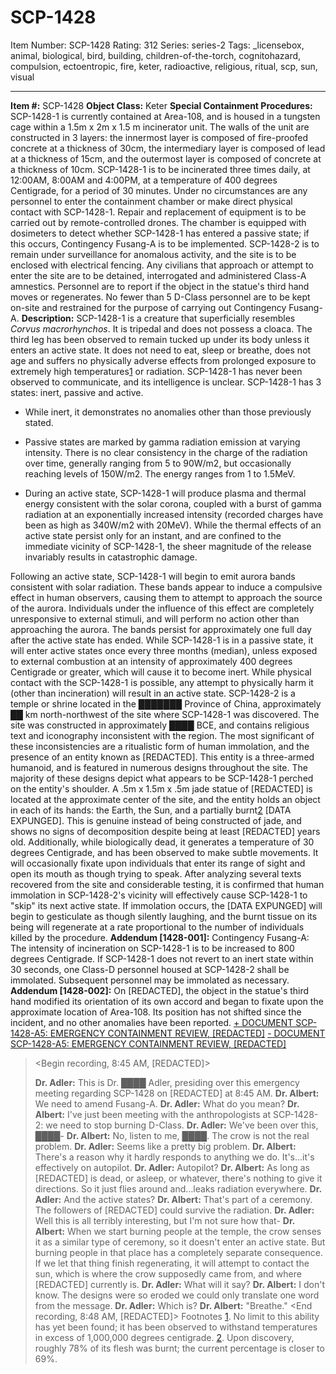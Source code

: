 # SCP-1428
Item Number: SCP-1428
Rating: 312
Series: series-2
Tags: _licensebox, animal, biological, bird, building, children-of-the-torch, cognitohazard, compulsion, ectoentropic, fire, keter, radioactive, religious, ritual, scp, sun, visual

---

**Item #:** SCP-1428
**Object Class:** Keter
**Special Containment Procedures:** SCP-1428-1 is currently contained at Area-108, and is housed in a tungsten cage within a 1.5m x 2m x 1.5 m incinerator unit. The walls of the unit are constructed in 3 layers: the innermost layer is composed of fire-proofed concrete at a thickness of 30cm, the intermediary layer is composed of lead at a thickness of 15cm, and the outermost layer is composed of concrete at a thickness of 10cm.
SCP-1428-1 is to be incinerated three times daily, at 12:00AM, 8:00AM and 4:00PM, at a temperature of 400 degrees Centigrade, for a period of 30 minutes. Under no circumstances are any personnel to enter the containment chamber or make direct physical contact with SCP-1428-1. Repair and replacement of equipment is to be carried out by remote-controlled drones.
The chamber is equipped with dosimeters to detect whether SCP-1428-1 has entered a passive state; if this occurs, Contingency Fusang-A is to be implemented.
SCP-1428-2 is to remain under surveillance for anomalous activity, and the site is to be enclosed with electrical fencing. Any civilians that approach or attempt to enter the site are to be detained, interrogated and administered Class-A amnestics. Personnel are to report if the object in the statue's third hand moves or regenerates. No fewer than 5 D-Class personnel are to be kept on-site and restrained for the purpose of carrying out Contingency Fusang-A.
**Description:** SCP-1428-1 is a creature that superficially resembles _Corvus macrorhynchos_. It is tripedal and does not possess a cloaca. The third leg has been observed to remain tucked up under its body unless it enters an active state. It does not need to eat, sleep or breathe, does not age and suffers no physically adverse effects from prolonged exposure to extremely high temperatures[1](javascript:;) or radiation. SCP-1428-1 has never been observed to communicate, and its intelligence is unclear.
SCP-1428-1 has 3 states: inert, passive and active.
  * While inert, it demonstrates no anomalies other than those previously stated.

  * Passive states are marked by gamma radiation emission at varying intensity. There is no clear consistency in the charge of the radiation over time, generally ranging from 5 to 90W/m2, but occasionally reaching levels of 150W/m2. The energy ranges from 1 to 1.5MeV.

  * During an active state, SCP-1428-1 will produce plasma and thermal energy consistent with the solar corona, coupled with a burst of gamma radiation at an exponentially increased intensity (recorded charges have been as high as 340W/m2 with 20MeV). While the thermal effects of an active state persist only for an instant, and are confined to the immediate vicinity of SCP-1428-1, the sheer magnitude of the release invariably results in catastrophic damage.

Following an active state, SCP-1428-1 will begin to emit aurora bands consistent with solar radiation. These bands appear to induce a compulsive effect in human observers, causing them to attempt to approach the source of the aurora. Individuals under the influence of this effect are completely unresponsive to external stimuli, and will perform no action other than approaching the aurora. The bands persist for approximately one full day after the active state has ended.
While SCP-1428-1 is in a passive state, it will enter active states once every three months (median), unless exposed to external combustion at an intensity of approximately 400 degrees Centigrade or greater, which will cause it to become inert. While physical contact with the SCP-1428-1 is possible, any attempt to physically harm it (other than incineration) will result in an active state.
SCP-1428-2 is a temple or shrine located in the ███████ Province of China, approximately ██ km north-northwest of the site where SCP-1428-1 was discovered. The site was constructed in approximately ████ BCE, and contains religious text and iconography inconsistent with the region. The most significant of these inconsistencies are a ritualistic form of human immolation, and the presence of an entity known as [REDACTED]. This entity is a three-armed humanoid, and is featured in numerous designs throughout the site. The majority of these designs depict what appears to be SCP-1428-1 perched on the entity's shoulder.
A .5m x 1.5m x .5m jade statue of [REDACTED] is located at the approximate center of the site, and the entity holds an object in each of its hands: the Earth, the Sun, and a partially burnt[2](javascript:;) [DATA EXPUNGED]. This is genuine instead of being constructed of jade, and shows no signs of decomposition despite being at least [REDACTED] years old. Additionally, while biologically dead, it generates a temperature of 30 degrees Centigrade, and has been observed to make subtle movements. It will occasionally fixate upon individuals that enter its range of sight and open its mouth as though trying to speak.
After analyzing several texts recovered from the site and considerable testing, it is confirmed that human immolation in SCP-1428-2's vicinity will effectively cause SCP-1428-1 to "skip" its next active state. If immolation occurs, the [DATA EXPUNGED] will begin to gesticulate as though silently laughing, and the burnt tissue on its being will regenerate at a rate proportional to the number of individuals killed by the procedure.
**Addendum [1428-001]:** Contingency Fusang-A: The intensity of incineration on SCP-1428-1 is to be increased to 800 degrees Centigrade. If SCP-1428-1 does not revert to an inert state within 30 seconds, one Class-D personnel housed at SCP-1428-2 shall be immolated. Subsequent personnel may be immolated as necessary.
**Addendum [1428-002]:** On [REDACTED], the object in the statue's third hand modified its orientation of its own accord and began to fixate upon the approximate location of Area-108. Its position has not shifted since the incident, and no other anomalies have been reported.
[\+ DOCUMENT SCP-1428-A5: EMERGENCY CONTAINMENT REVIEW, [REDACTED]](javascript:;)
[\- DOCUMENT SCP-1428-A5: EMERGENCY CONTAINMENT REVIEW, [REDACTED]](javascript:;)
> <Begin recording, 8:45 AM, [REDACTED]>  
>    
>  **Dr. Adler:** This is Dr. ████ Adler, presiding over this emergency meeting regarding SCP-1428 on [REDACTED] at 8:45 AM.
> **Dr. Albert:** We need to amend Fusang-A.
> **Dr. Adler:** What do you mean?
> **Dr. Albert:** I've just been meeting with the anthropologists at SCP-1428-2: we need to stop burning D-Class.
> **Dr. Adler:** We've been over this, ████-
> **Dr. Albert:** No, listen to me, ████. The crow is not the real problem.
> **Dr. Adler:** Seems like a pretty big problem.
> **Dr. Albert:** There's a reason why it hardly responds to anything we do. It's…it's effectively on autopilot.
> **Dr. Adler:** Autopilot?
> **Dr. Albert:** As long as [REDACTED] is dead, or asleep, or whatever, there's nothing to give it directions. So it just flies around and…leaks radiation everywhere.
> **Dr. Adler:** And the active states?
> **Dr. Albert:** That's part of a ceremony. The followers of [REDACTED] could survive the radiation.
> **Dr. Adler:** Well this is all terribly interesting, but I'm not sure how that-
> **Dr. Albert:** When we start burning people at the temple, the crow senses it as a similar type of ceremony, so it doesn't enter an active state. But burning people in that place has a completely separate consequence. If we let that thing finish regenerating, it will attempt to contact the sun, which is where the crow supposedly came from, and where [REDACTED] currently is.
> **Dr. Adler:** What will it say?
> **Dr. Albert:** I don't know. The designs were so eroded we could only translate one word from the message.
> **Dr. Adler:** Which is?
> **Dr. Albert:** "Breathe."
> <End recording, 8:48 AM, [REDACTED]>
Footnotes
[1](javascript:;). No limit to this ability has yet been found; it has been observed to withstand temperatures in excess of 1,000,000 degrees centigrade.
[2](javascript:;). Upon discovery, roughly 78% of its flesh was burnt; the current percentage is closer to 69%.
